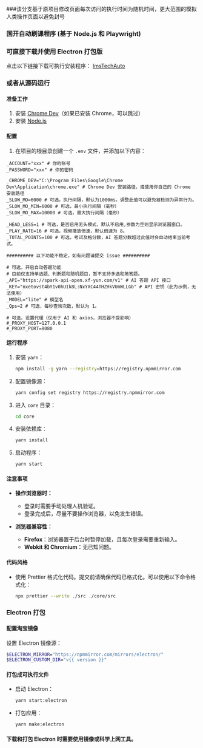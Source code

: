 ###该分支基于原项目修改页面每次访问的执行时间为随机时间，更大范围的模拟人类操作页面以避免封号


### 国开自动刷课程序 (基于 Node.js 和 Playwright)

### 可直接下载并使用 Electron 打包版
点击以下链接下载可执行安装程序：
[ImsTechAuto](https://github.com/2468785842/ImsTech/releases/latest/download/ims-tech-auto-1.0.0.Setup.exe)

### 或者从源码运行

#### 准备工作
1. 安装 [Chrome Dev](https://www.google.com/intl/zh-CN/chrome/dev/)（如果已安装 Chrome，可以跳过）
2. 安装 [Node.js](https://nodejs.org/zh-cn)

#### 配置
1. 在项目的根目录创建一个 `.env` 文件，并添加以下内容：
```properties
_ACCOUNT="xxx" # 你的账号
_PASSWORD="xxx" # 你的密码

_CHROME_DEV="C:\Program Files\Google\Chrome Dev\Application\chrome.exe" # Chrome Dev 安装路径，或使用你自己的 Chrome 安装路径
_SLOW_MO=6000 # 可选，执行间隔，默认为1000ms。调整此值可以避免被检测为异常行为。
_SLOW_MO_MIN=6000 # 可选，最小执行间隔（毫秒）
_SLOW_MO_MAX=10000 # 可选，最大执行间隔（毫秒）

_HEAD_LESS=1 # 可选，是否启用无头模式，默认不启用,参数为空则显示浏览器窗口。
_PLAY_RATE=16 # 可选，视频播放倍速，默认倍速为 8。
_TOTAL_POINTS=100 # 可选，考试及格分数，AI 答题分数超过此值时会自动结束当前考试。

########## 以下功能不稳定，如有问题请提交 issue ##########

# 可选，开启自动答题功能
# 目前仅支持单选题、判断题和随机题目，暂不支持多选和简答题。
_API="https://spark-api-open.xf-yun.com/v1" # AI 答题 API 接口
_KEY="nxetovst4bY1v0hUIk8L:NxYXC44THZHkVUmWLLGb" # API 密钥（此为示例，无法使用）
_MODEL="lite" # 模型名
_Qps=2 # 可选，每秒查询次数，默认为 1。

# 可选，设置代理（仅用于 AI 和 axios，浏览器不受影响）
#_PROXY_HOST=127.0.0.1
#_PROXY_PORT=8080
```

#### 运行程序
1. 安装 `yarn`：
   ```bash
   npm install -g yarn --registry=https://registry.npmmirror.com
   ```

2. 配置镜像源：
   ```bash
   yarn config set registry https://registry.npmmirror.com
   ```

3. 进入 `core` 目录：
   ```bash
   cd core
   ```

4. 安装依赖库：
   ```bash
   yarn install
   ```

5. 启动程序：
   ```bash
   yarn start
   ```

#### 注意事项
- **操作浏览器时：**
  - 登录时需要手动处理人机验证。
  - 登录完成后，尽量不要操作浏览器，以免发生错误。
  
- **浏览器兼容性：**
  - **Firefox**：浏览器置于后台时暂停加载，且每次登录需要重新输入。
  - **Webkit 和 Chromium**：无已知问题。

#### 代码风格
- 使用 Prettier 格式化代码。提交前请确保代码已格式化。可以使用以下命令格式化：
  ```bash
  npx prettier --write ./src ./core/src
  ```

### Electron 打包

#### 配置淘宝镜像
设置 Electron 镜像源：
```bash
$ELECTRON_MIRROR="https://npmmirror.com/mirrors/electron/"
$ELECTRON_CUSTOM_DIR="v{{ version }}"
```

#### 打包成可执行文件
- 启动 Electron：
  ```bash
  yarn start:electron
  ```

- 打包应用：
  ```bash
  yarn make:electron
  ```

#### 下载和打包 Electron 时需要使用镜像或科学上网工具。